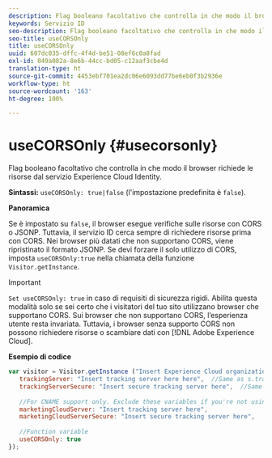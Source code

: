 ```yaml
---
description: Flag booleano facoltativo che controlla in che modo il browser richiede le risorse dal servizio Experience Cloud Identity.
keywords: Servizio ID
seo-description: Flag booleano facoltativo che controlla in che modo il browser richiede le risorse dal servizio Experience Cloud Identity.
seo-title: useCORSOnly
title: useCORSOnly
uuid: 607dc035-dffc-4f4d-be51-08ef6c0a8fad
exl-id: 049a082a-8e6b-44cc-bd05-c12aaf3cbe4d
translation-type: ht
source-git-commit: 4453ebf701ea2dc06e6093dd77be6eb0f3b2936e
workflow-type: ht
source-wordcount: '163'
ht-degree: 100%

---
```


# useCORSOnly {#usecorsonly}

Flag booleano facoltativo che controlla in che modo il browser richiede le risorse dal servizio Experience Cloud Identity.

**Sintassi:** `useCORSOnly: true|false` (l&#39;impostazione predefinita è `false`).

**Panoramica**

Se è impostato su `false`, il browser esegue verifiche sulle risorse con CORS o JSONP. Tuttavia, il servizio ID cerca sempre di richiedere risorse prima con CORS. Nei browser più datati che non supportano CORS, viene ripristinato il formato JSONP. Se devi forzare il solo utilizzo di CORS, imposta `useCORSOnly:true` nella chiamata della funzione `Visitor.getInstance`.

>[!IMPORTANT]
>
>`Set useCORSOnly: true` in caso di requisiti di sicurezza rigidi. Abilita questa modalità solo se sei certo che i visitatori del tuo sito utilizzano browser che supportano CORS. Sui browser che non supportano CORS, l’esperienza utente resta invariata. Tuttavia, i browser senza supporto CORS non possono richiedere risorse o scambiare dati con [!DNL Adobe Experience Cloud].

**Esempio di codice**

```js
var visitor = Visitor.getInstance ("Insert Experience Cloud organization ID here",{ 
   trackingServer: "Insert tracking server here here",  //Same as s.trackingServer 
   trackingServerSecure: "Insert secure tracking server here",  //Same as s.trackingServerSecure 
 
   //For CNAME support only. Exclude these variables if you're not using CNAME 
   marketingCloudServer: "Insert tracking server here", 
   marketingCloudServerSecure: "Insert secure tracking server here", 
 
   //Function variable 
   useCORSOnly: true 
});
```
